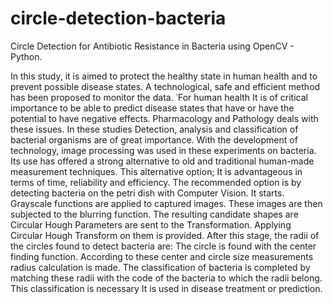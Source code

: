 # circle-detection-bacteria
Circle Detection for Antibiotic Resistance in Bacteria using OpenCV - Python.

In this study, it is aimed to protect the healthy state in human health and to prevent possible disease states.
A technological, safe and efficient method has been proposed to monitor the data. ˙For human health
It is of critical importance to be able to predict disease states that have or have the potential to have negative effects. Pharmacology and Pathology deals with these issues. In these studies
Detection, analysis and classification of bacterial organisms are of great importance. With the development of technology, image processing was used in these experiments on bacteria.
Its use has offered a strong alternative to old and traditional human-made measurement techniques. This alternative option; It is advantageous in terms of time, reliability and efficiency.
The recommended option is by detecting bacteria on the petri dish with Computer Vision.
It starts. Grayscale functions are applied to captured images. These images are then subjected to the blurring function. The resulting candidate shapes are Circular Hough
Parameters are sent to the Transformation. Applying Circular Hough Transform on them
is provided. After this stage, the radii of the circles found to detect bacteria are:
The circle is found with the center finding function. According to these center and circle size measurements
radius calculation is made. The classification of bacteria is completed by matching these radii with the code of the bacteria to which the radii belong. This classification is necessary
It is used in disease treatment or prediction.
